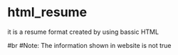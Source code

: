 # html_resume
it is a resume format created by using bassic HTML

#br
#Note: The information shown in website is not true
